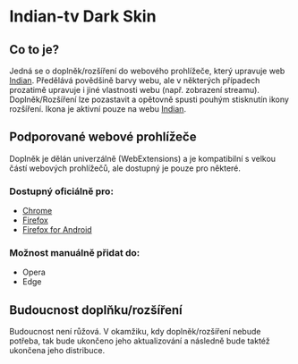 
# Indian-tv Dark Skin

## Co to je?

Jedná se o doplněk/rozšíření do webového prohlížeče, který upravuje web [Indian](https://indian-tv.cz). Předělává povědšině barvy webu, ale v některých případech prozatimě upravuje i jiné vlastnosti webu (např. zobrazení streamu). 
Doplněk/Rozšíření lze pozastavit a opětovně spusti pouhým stisknutín ikony rozšíření. Ikona je aktivní pouze na webu [Indian](https://indian-tv.cz).

## Podporované webové prohlížeče

Doplněk je dělán univerzálně (WebExtensions) a je kompatibilní s velkou částí webových prohlížečů, ale dostupný je pouze pro některé.

### Dostupný oficiálně pro:
- [Chrome](https://chrome.google.com/webstore/detail/indian-tv-dark-skin/dnhhnhpnnblnpoldbmgggeeibmjfaifl)
- [Firefox](https://addons.mozilla.org/cs/firefox/addon/indian-tv_dark_skin/)
- [Firefox for Android](https://addons.mozilla.org/cs/firefox/addon/indian-tv_dark_skin/)

### Možnost manuálně přidat do:
- Opera
- Edge

## Budoucnost doplňku/rozšíření
Budoucnost není růžová. V okamžiku, kdy doplněk/rozšíření nebude potřeba, tak bude ukončeno jeho aktualizování a následně bude taktéž ukončena jeho distribuce.


